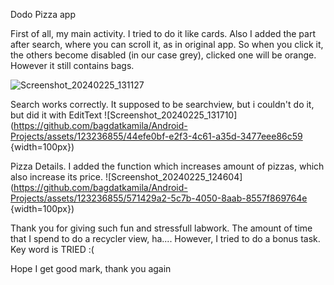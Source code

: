 Dodo Pizza app

First of all, my main activity. I tried to do it like cards. Also I added the part after search, where you can scroll it, as in original app. So when you click it, the others become disabled (in our case grey), clicked one will be orange. However it still contains bags. 

![Screenshot_20240225_131127](https://github.com/bagdatkamila/Android-Projects/assets/123236855/b55208ea-696f-482b-bf0d-04d1414ee5c4{width=100px})

Search works correctly. It supposed to be searchview, but i couldn't do it, but did it with EditText
![Screenshot_20240225_131710](https://github.com/bagdatkamila/Android-Projects/assets/123236855/44efe0bf-e2f3-4c61-a35d-3477eee86c59 {width=100px})

Pizza Details. I added the function which increases amount of pizzas, which also increase its price.
![Screenshot_20240225_124604](https://github.com/bagdatkamila/Android-Projects/assets/123236855/571429a2-5c7b-4050-8aab-8557f869764e {width=100px})

Thank you for giving such fun and stressfull labwork. The amount of time that I spend to do a recycler view, ha.... 
However, I tried to do a bonus task. Key word is TRIED :( 

Hope I get good mark, thank you again
